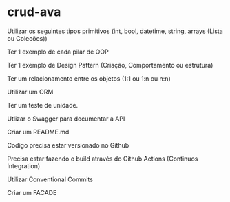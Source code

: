 # crud-ava

Utilizar os seguintes tipos primitivos (int, bool, datetime, string, arrays (Lista ou Colecões))

Ter 1 exemplo de cada pilar de OOP

Ter 1 exemplo de Design Pattern (Criação, Comportamento ou estrutura)

Ter um relacionamento entre os objetos (1:1 ou 1:n ou n:n)

Utilizar um ORM

Ter um teste de unidade.

Utlizar o Swagger para documentar a API

Criar um README.md

Codigo precisa estar versionado no Github

Precisa estar fazendo o build através do Github Actions (Continuos Integration)

Utilizar Conventional Commits

Criar um FACADE